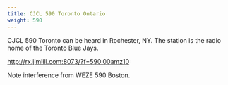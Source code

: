 ```yaml
---
title: CJCL 590 Toronto Ontario
weight: 590
---
```

CJCL 590 Toronto can be heard in Rochester, NY.
The station is the radio home of the Toronto Blue Jays.

http://rx.jimlill.com:8073/?f=590.00amz10

Note interference from WEZE 590 Boston.

